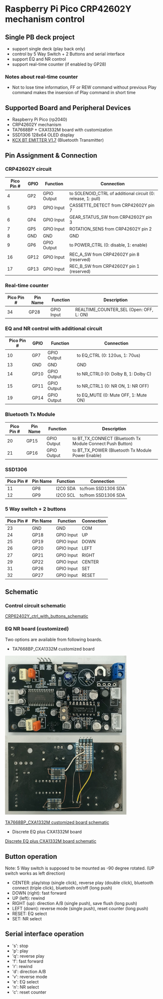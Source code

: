 # Raspberry Pi Pico CRP42602Y mechanism control

## Single PB deck project
* support single deck (play back only)
* control by 5 Way Switch + 2 Buttons and serial interface
* support EQ and NR control
* support real-time counter (if enabled by GP28)

### Notes about real-time counter
* Not to lose time information, FF or REW command without previous Play command makes the insersion of Play command in short time

## Supported Board and Peripheral Devices
* Raspberry Pi Pico (rp2040)
* CRP42602Y mechanism
* TA7668BP + CXA1332M board with customization
* SSD1306 128x64 OLED display
* [KCX BT EMITTER V1.7](doc/KCX_BT_EMITTER_V1.7.jpg) (Bluetooth Transmitter)

## Pin Assignment & Connection
### CRP42602Y circuit
| Pico Pin # | GPIO | Function | Connection |
----|----|----|----
| 4 | GP2 | GPIO Output | to SOLENOID_CTRL of additional circuit (0: release, 1: pull) |
| 5 | GP3 | GPIO Input | CASSETTE_DETECT from CRP42602Y pin 7 |
| 6 | GP4 | GPIO Input | GEAR_STATUS_SW from CRP42602Y pin 3 |
| 7 | GP5 | GPIO Input | ROTATION_SENS from CRP42602Y pin 2 |
| 8 | GND | GND | GND |
| 9 | GP6 | GPIO Output | to POWER_CTRL (0: disable, 1: enable) |
| 16 | GP12 | GPIO Input | REC_A_SW from CRP42602Y pin 8 (reserved) |
| 17 | GP13 | GPIO Input | REC_B_SW from CRP42602Y pin 1 (reserved) |

### Real-time counter
| Pico Pin # | Pin Name | Function | Description |
----|----|----|----
| 34 | GP28 | GPIO Input | REALTIME_COUNTER_SEL (Open: OFF, L: ON) |

### EQ and NR control with additional circuit
| Pico Pin # | GPIO | Function | Connection |
----|----|----|----
| 10 | GP7 | GPIO Output | to EQ_CTRL (0: 120us, 1: 70us) |
| 13 | GND | GND | GND |
| 14 | GP10 | GPIO Output | to NR_CTRL0 (0: Dolby B, 1: Dolby C) |
| 15 | GP11 | GPIO Output | to NR_CTRL1 (0: NR ON, 1: NR OFF) |
| 19 | GP14 | GPIO Output | to EQ_MUTE (0: Mute OFF, 1: Mute ON) |

### Bluetooth Tx Module
| Pico Pin # | Pin Name | Function | Description |
----|----|----|----
| 20 | GP15 | GPIO Output | to BT_TX_CONNECT (Bluetooth Tx Module Connect Push Button) |
| 21 | GP16 | GPIO Output | to BT_TX_POWER (Bluetooth Tx Module Power Enable) |

### SSD1306
| Pico Pin # | Pin Name | Function | Connection |
----|----|----|----
| 11 | GP8 | I2C0 SDA | to/from SSD1306 SDA |
| 12 | GP9 | I2C0 SCL | to/from SSD1306 SDA |

### 5 Way switch + 2 buttons
| Pico Pin # | Pin Name | Function | Connection |
----|----|----|----
| 23 | GND | GND | COM |
| 24 | GP18 | GPIO Input | UP |
| 25 | GP19 | GPIO Input | DOWN |
| 26 | GP20 | GPIO Input | LEFT |
| 27 | GP21 | GPIO Input | RIGHT |
| 29 | GP22 | GPIO Input | CENTER |
| 31 | GP26 | GPIO Input | SET |
| 32 | GP27 | GPIO Input | RESET |

## Schematic
### Control circuit schematic
[CRP62402Y_ctrl_with_buttons_schematic](doc/CRP62402Y_ctrl_with_buttons_schematic.pdf)

### EQ NR board (customized)
Two options are available from following boards.
* TA7668BP_CXA1332M customized board
<img src="doc/TA7668BP_CXA1332M_board_customized.jpg" width="400" />

[TA7668BP_CXA1332M customized board schematic](doc/TA7668BP_CXA1332M_board_customized.pdf)


* Discrete EQ plus CXA1332M board

[Discrete EQ plus CXA1332M board schematic](doc/Discrete_EQ_plus_CXA1332M_board.pdf)

## Button operation
Note: 5 Way switch is supposed to be mounted as -90 degree rotated. (UP switch works as left direction)
* CENTER: play/stop (single click), reverse play (double click), bluetooth connect (triple click), bluetooth on/off (long push)
* DOWN (right): fast forward
* UP (left): rewind
* RIGHT (up): direction A/B (single push), save flush (long push)
* LEFT (down): reverse mode (single push), reset counter (long push)
* RESET: EQ select
* SET: NR select

## Serial interface operation
* 's': stop
* 'p': play
* 'q': reverse play
* 'f': fast forward
* 'r': rewind
* 'd': direction A/B
* 'v': reverse mode
* 'e': EQ select
* 'n': NR select
* 'c': reset counter